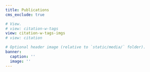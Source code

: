 ```yaml
---
title: Publications
cms_exclude: true

# View.
# view: citation-w-tags
view: citation-w-tags-imgs
# view: citation

# Optional header image (relative to `static/media/` folder).
banner:
  caption: ''
  image: ''
---
```

